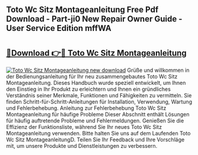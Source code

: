## Toto Wc Sitz Montageanleitung Free Pdf Download - Part-ji0 New Repair Owner Guide - User Service Edition mffWA

# <h2><a href="http://df6bni.blite.top/?on=Toto+Wc+Sitz+Montageanleitung">🔗Download 👉🔴 Toto Wc Sitz Montageanleitung</a></h2>

[![Toto Wc Sitz Montageanleitung new download](https://i.imgur.com/lujVjoI.png)](http://df6bni.blite.top/?on=Toto+Wc+Sitz+Montageanleitung)
Grüße und willkommen in der Bedienungsanleitung für Ihr neu zusammengebautes Toto Wc Sitz Montageanleitung. Dieses Handbuch wurde speziell entwickelt, um Ihnen den Einstieg in Ihr Produkt zu erleichtern und Ihnen ein gründliches Verständnis seiner Merkmale, Funktionen und Fähigkeiten zu vermitteln. Sie finden Schritt-für-Schritt-Anleitungen für Installation, Verwendung, Wartung und Fehlerbehebung. Anleitung zur Fehlerbehebung Toto Wc Sitz Montageanleitung für häufige Probleme Dieser Abschnitt enthält Lösungen für häufig auftretende Probleme und Fehlermeldungen. Genießen Sie die Effizienz der Funktionsliste, während Sie Ihr neues Toto Wc Sitz Montageanleitung verwenden. Bitte halten Sie uns auf dem Laufenden Toto Wc Sitz MontageanleitungD. Teilen Sie Ihr Feedback und Ihre Vorschläge mit, um unsere Produkte und Dienstleistungen zu verbessern.
